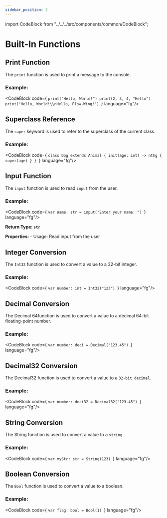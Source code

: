 ```yaml
---
sidebar_position: 2
---
```


import CodeBlock from "../../../src/components/common/CodeBlock";

# Built-In Functions 

## Print Function
The `print` function is used to print a message to the console.

### Example:
<CodeBlock code={
`print("Hello, World!")
print(2, 3, 4, "Hello")
print("Hello, World!\\nHello, Flow-Wing!")
`} language="fg"/>


## Superclass Reference
The `super` keyword is used to refer to the superclass of the current class.

### Example:
<CodeBlock code={
`class Dog extends Animal {
    init(age: int) -> nthg {
      super(age)
    }
}
`} language="fg"/>

## Input Function
The `input` function is used to read `input` from the user.

### Example:
<CodeBlock code={
`var name: str = input("Enter your name: ")
`} language="fg"/>

**Return Type: `str`**

**Properties:**
    - Usage: Read input from the user


## Integer Conversion
The `Int32` function is used to convert a value to a 32-bit integer.

### Example:
<CodeBlock code={
`var number: int = Int32("123")
`} language="fg"/>

## Decimal Conversion
The Decimal 64function is used to convert a value to a decimal 64-bit floating-point number.

### Example:
<CodeBlock code={
`var number: deci = Decimal("123.45")
`} language="fg"/>

## Decimal32 Conversion
The Decimal32 function is used to convert a value to a `32-bit decimal`.

### Example:
<CodeBlock code={
`var number: deci32 = Decimal32("123.45")
`} language="fg"/>

## String Conversion
The String function is used to convert a value to a `string`.

### Example:
<CodeBlock code={
`var myStr: str = String(123)
`} language="fg"/>

## Boolean Conversion
The `Bool` function is used to convert a value to a boolean.

### Example:
<CodeBlock code={
`var flag: bool = Bool(1)
`} language="fg"/>